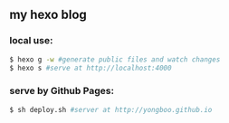 ## my hexo blog

### local use:
```bash
$ hexo g -w #generate public files and watch changes
$ hexo s #serve at http://localhost:4000
```

### serve by Github Pages:
```bash
$ sh deploy.sh #server at http://yongboo.github.io
```